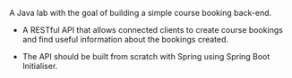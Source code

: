 A Java lab with the goal of building a simple course booking back-end.

* A RESTful API that allows connected clients to create course bookings and find useful information about the bookings created.

* The API should be built from scratch with Spring using Spring Boot Initialiser.
